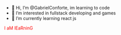 - 👋 Hi, I’m @GabrielConforte, im learning to code
- 👀 I’m interested in fullstack developing and games
- 🌱 I’m currently learning react js


<div style="color: red"> I aM lEaRninG </div>


<!---
GabrielConforte/GabrielConforte is a ✨ special ✨ repository because its `README.md` (this file) appears on your GitHub profile.
You can click the Preview link to take a look at your changes.
--->
